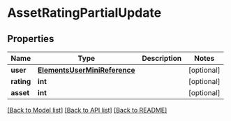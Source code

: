 # AssetRatingPartialUpdate


## Properties

Name | Type | Description | Notes
------------ | ------------- | ------------- | -------------
**user** | [**ElementsUserMiniReference**](ElementsUserMiniReference.md) |  | [optional] 
**rating** | **int** |  | [optional] 
**asset** | **int** |  | [optional] 

[[Back to Model list]](../#documentation-for-models) [[Back to API list]](../#documentation-for-api-endpoints) [[Back to README]](../)


